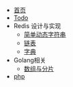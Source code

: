 - [首页](/)
- [Todo](/todo)
- Redis 设计与实现
    - [简单动态字符串](/redis/sds)
    - [链表](/redis/list)
    - [字典](/redis/dict)
- Golang相关
    - [数组与分片](/golang/slice.md)
- [php](/php/my-experience-of-php)
